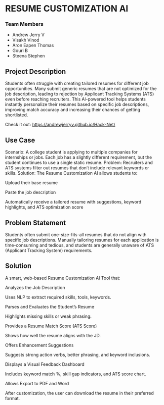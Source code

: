 # RESUME CUSTOMIZATION AI


### Team Members

- Andrew Jerry V
- Visakh Vinod
- Aron Eapen Thomas
- Gouri B
- Steena Stephen
  
## Project Description

Students often struggle with creating tailored resumes for different job opportunities. Many submit generic resumes that are not optimized for the job description, leading to rejection by Applicant Tracking Systems (ATS) even before reaching recruiters. This AI-powered tool helps students instantly personalize their resumes based on specific job descriptions, improving match accuracy and increasing their chances of getting shortlisted.

Check it out: https://andrewjerryv.github.io/Hack-Net/

## Use Case

Scenario: A college student is applying to multiple companies for internships or jobs. Each job has a slightly different requirement, but the student continues to use a single static resume.
Problem: Recruiters and ATS systems filter out resumes that don’t include relevant keywords or skills.
Solution: The Resume Customization AI allows students to:

Upload their base resume

Paste the job description

Automatically receive a tailored resume with suggestions, keyword highlights, and ATS optimization score

## Problem Statement

Students often submit one-size-fits-all resumes that do not align with specific job descriptions. Manually tailoring resumes for each application is time-consuming and tedious, and students are generally unaware of ATS (Applicant Tracking System) requirements.


## Solution

 A smart, web-based Resume Customization AI Tool that:

Analyzes the Job Description

Uses NLP to extract required skills, tools, keywords.

Parses and Evaluates the Student’s Resume

Highlights missing skills or weak phrasing.

Provides a Resume Match Score (ATS Score)

Shows how well the resume aligns with the JD.

Offers Enhancement Suggestions

Suggests strong action verbs, better phrasing, and keyword inclusions.

Displays a Visual Feedback Dashboard

Includes keyword match %, skill gap indicators, and ATS score chart.

Allows Export to PDF and Word

After customization, the user can download the resume in their preferred format.


